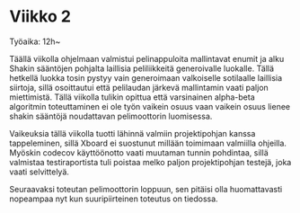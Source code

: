 # Viikko 2

Työaika: 12h~

Täällä viikolla ohjelmaan valmistui pelinappuloita mallintavat enumit ja alku Shakin sääntöjen pohjalta laillisia peliliikkeitä generoivalle luokalle. Tällä hetkellä luokka tosin pystyy vain generoimaan valkoiselle sotilaalle laillisia siirtoja, sillä osoittautui että pelilaudan järkevä mallintamin vaati paljon miettimistä. Tällä viikolla tulikin opittua että varsinainen alpha-beta algoritmin toteuttaminen ei ole työn vaikein osuus vaan vaikein osuus lienee shakin sääntöjä noudattavan 
pelimoottorin luomisessa.

Vaikeuksia tällä viikolla tuotti lähinnä valmiin projektipohjan kanssa tappeleminen, sillä Xboard ei suostunut millään toimimaan valmiilla ohjeilla. Myöskin codecov käyttöönotto vaati muutaman tunnin pohdintaa, sillä valmistaa testiraportista tuli poistaa melko paljon projektipohjan testejä, joka vaati selvittelyä. 

Seuraavaksi toteutan pelimoottorin loppuun, sen pitäisi olla huomattavasti nopeampaa nyt kun suuripiirteinen toteutus on tiedossa. 
  
